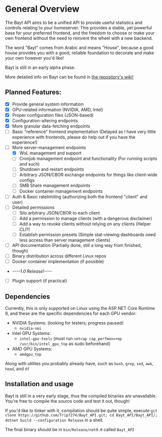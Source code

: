 # General Overview
The Bayt API aims to be a unified API to provide useful statistics and controls relating to your homeserver. 
This provides a stable, yet powerful base for your preferred frontend,
and the freedom to choose or make your own frontend without the need to reinvent the wheel with a new backend.

The word "Bayt" comes from Arabic and means "House", because a good house provides you with a good, 
reliable foundation to decorate and make your own however you'd like!

Bayt is still in an early alpha phase.

More detailed info on Bayt can be found in [the repository's wiki!](https://github.com/Trip7274/Bayt_API/wiki)

## Planned Features:
- [X] Provide general system information
- [X] GPU-related information (NVIDIA, AMD, Intel)
- [X] Proper configuration files (JSON-based)
- [X] Configuration-altering endpoints
- [X] More granular data-fetching endpoints
- [ ] Basic "reference" frontend implementation (Delayed as I have very little experience with frontends, 
please do help out if you have the experience!)
- [ ] More server-management endpoints
	- [X] WoL management and support
	- [ ] Cronjob management endpoint and functionality (For running scripts and such)
	- [ ] Shutdown and restart endpoints
	- [ ] Arbitrary JSON/CBOR exchange endpoints for things like client-wide configs
	- [ ] SMB Share management endpoints
	- [ ] Docker container management endpoints
- [ ] Auth & Basic ratelimiting (authorizing both the frontend "client" and user)
- [ ] Detailed permissions
	- [ ] Silo arbitrary JSON/CBOR to each client
	- [ ] Add a permission to manage clients (with a dangerous disclaimer)
	- [ ] Add a way to revoke clients without relying on any clients (Helper CLI?)
	- [ ] Establish permission presets (Simple stat-viewing dashboards need less access than server management clients)
- [ ] API documentation (Partially done, still a long way from finished, though)
- [ ] Binary distribution across different Linux repos
- [ ] Docker container implementation (if possible)
- *----1.0 Release!----*
- [ ] Plugin support (if practical)

## Dependencies
Currently, this is only supported on Linux using the ASP.NET Core Runtime 9,
and these are the specific dependencies for each GPU vendor:
- NVIDIA Systems: (looking for testers; progress paused)
	- `nvidia-smi`
- Intel GPU Systems:
	- `intel-gpu-tools` (must run `setcap cap_perfmon=+ep /usr/bin/intel_gpu_top` as sudo beforehand)
- AMD GPU Systems:
	- `amdgpu_top`

Along with utilites you probably already have, such as `bash`, `grep`, `sed`, `awk`, `head`, and `df`

## Installation and usage
Bayt is still in a very early stage, thus the compiled binaries are unavailable. 
You're free to compile the source code and test it out, though!

If you'd like to tinker with it, compilation should be quite simple,
execute `git clone https://github.com/Trip7274/Bayt_API.git; cd Bayt_API/Bayt_API/; dotnet build --configuration Release` in a shell.

The final binary should be in `bin/Release/net9.0` called `Bayt_API`